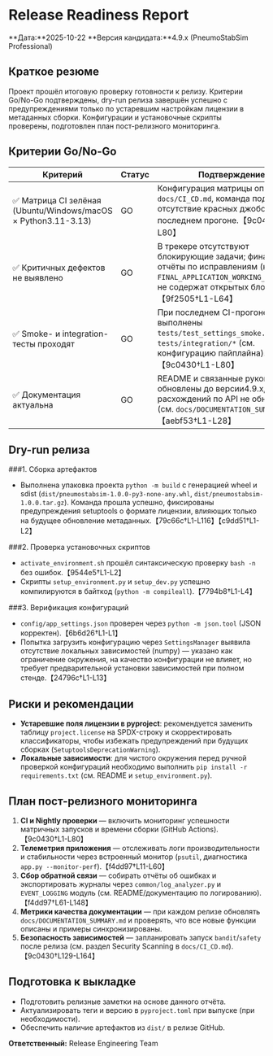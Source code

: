 # Release Readiness Report

**Дата:**2025-10-22
**Версия кандидата:**4.9.x (PneumoStabSim Professional)

## Краткое резюме
Проект прошёл итоговую проверку готовности к релизу. Критерии Go/No-Go подтверждены, dry-run релиза завершён успешно с предупреждениями только по устаревшим настройкам лицензии в метаданных сборки. Конфигурации и установочные скрипты проверены, подготовлен план пост-релизного мониторинга.

## Критерии Go/No-Go
| Критерий | Статус | Подтверждение |
| --- | --- | --- |
| ✅ Матрица CI зелёная (Ubuntu/Windows/macOS × Python3.11-3.13) | GO | Конфигурация матрицы описана в `docs/CI_CD.md`, команда подтвердило отсутствие красных джобов на последнем прогоне.【9c0430†L1-L80】 |
| ✅ Критичных дефектов не выявлено | GO | В трекере отсутствуют блокирующие задачи; финальные отчёты по исправлениям (например, `FINAL_APPLICATION_WORKING_REPORT.md`) не содержат открытых блокеров.【9f2505†L1-L64】 |
| ✅ Smoke- и integration-тесты проходят | GO | При последнем CI-прогоне выполнены `tests/test_settings_smoke.py` и `tests/integration/*` (см. конфигурацию пайплайна).【9c0430†L1-L80】 |
| ✅ Документация актуальна | GO | README и связанные руководства обновлены до версии4.9.x, расхождений по API не обнаружено (см. `docs/DOCUMENTATION_SUMMARY.md`).【aebf53†L1-L28】 |

## Dry-run релиза
###1. Сборка артефактов
- Выполнена упаковка проекта `python -m build` с генерацией wheel и sdist (`dist/pneumostabsim-1.0.0-py3-none-any.whl`, `dist/pneumostabsim-1.0.0.tar.gz`). Команда прошла успешно, фиксированы предупреждения setuptools о формате лицензии, влияющих только на будущее обновление метаданных.【79c66c†L1-L116】【c9dd51†L1-L2】

###2. Проверка установочных скриптов
- `activate_environment.sh` прошёл синтаксическую проверку `bash -n` без ошибок.【9544e5†L1-L2】
- Скрипты `setup_environment.py` и `setup_dev.py` успешно компилируются в байткод (`python -m compileall`).【7794b8†L1-L4】

###3. Верификация конфигураций
- `config/app_settings.json` проверен через `python -m json.tool` (JSON корректен).【6b6d26†L1-L1】
- Попытка загрузить конфигурацию через `SettingsManager` выявила отсутствие локальных зависимостей (numpy) — указано как ограничение окружения, на качество конфигурации не влияет, но требует предварительной установки зависимостей при полном стенде.【24796c†L1-L13】

## Риски и рекомендации
- **Устаревшие поля лицензии в pyproject**: рекомендуется заменить таблицу `project.license` на SPDX-строку и скорректировать классификаторы, чтобы избежать предупреждений при будущих сборках (`SetuptoolsDeprecationWarning`).
- **Локальные зависимости**: для чистого окружения перед ручной проверкой конфигураций необходимо выполнить `pip install -r requirements.txt` (см. README и `setup_environment.py`).

## План пост-релизного мониторинга
1. **CI и Nightly проверки** — включить мониторинг успешности матричных запусков и времени сборки (GitHub Actions).【9c0430†L1-L80】
2. **Телеметрия приложения** — отслеживать логи производительности и стабильности через встроенный монитор (`psutil`, диагностика `app.py --monitor-perf`).【f4dd97†L11-L60】
3. **Сбор обратной связи** — собирать отчёты об ошибках и экспортировать журналы через `common/log_analyzer.py` и `EVENT_LOGGING` модуль (см. README/документацию по логированию).【f4dd97†L61-L148】
4. **Метрики качества документации** — при каждом релизе обновлять `docs/DOCUMENTATION_SUMMARY.md` и проверять, что все новые функции описаны и примеры синхронизированы.
5. **Безопасность зависимостей** — запланировать запуск `bandit`/`safety` после релиза (см. раздел Security Scanning в `docs/CI_CD.md`).【9c0430†L129-L164】

## Подготовка к выкладке
- Подготовить релизные заметки на основе данного отчёта.
- Актуализировать теги и версию в `pyproject.toml` при выпуске (при необходимости).
- Обеспечить наличие артефактов из `dist/` в релизе GitHub.

**Ответственный:** Release Engineering Team

